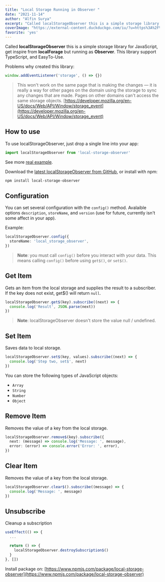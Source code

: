```yaml
---
title: "Local Storage Running in Observer "
date: "2021-11-14"
author: "Alfin Surya"
excerpt: "Called localStorageObserver this is a simple storage library for JavaScript, get inspire from localForage but running as Observer. This library support TypeScript, and EasyTo-Use."
coverImage: "https://external-content.duckduckgo.com/iu/?u=https%3A%2F%2Fthumb.canalplus.pro%2Fhttp%2Funsafe%2F%257BresolutionXY%257D%2Ffilters%3Aquality(%257BimageQualityPercentage%257D)%2Fimg-hapi.canalplus.pro%2FServiceImage%2FImageID%2F77300204&f=1&nofb=1"
favorite: 'yes'
---
```


Called **localStorageObserver** this is a simple storage library for JavaScript, get inspire from **localForage** but running as **Observer**. This library support TypeScript, and EasyTo-Use.

Problems why created this library:

```js
window.addEventListener('storage', () => {})
```

> This won't work on the same page that is making the changes — it is really a way for other pages on the domain using the storage to sync any changes that are made. Pages on other domains can't access the same storage objects. [https://developer.mozilla.org/en-US/docs/Web/API/Window/storage_event](https://developer.mozilla.org/en-US/docs/Web/API/Window/storage_event)

## How to use

To use localStorageObserver, just drop a single line into your app:

```ts
import localStorageObserver from 'local-storage-observer'
```

See more [real example](https://github.com/natserract/local-storage-observer/tree/master/examples).

Download the [latest localStorageObserver from GitHub](https://github.com/natserract/local-storage-observer), or install with npm:

```sh
npm install local-storage-observer
```

## Configuration

You can set several configuration with the `config()` method. Avalaible options `description`, `storeName`, and `version` (use for future, currently isn't some affect in your app).

Example:

```ts
localStorageObserver.config({
  storeName: 'local_storage_observer',
})
```

> **Note**: you must call `config()` before you interact with your data. This means calling `config()` before using `get$()`, or `set$()`.

## Get Item

Gets an item from the local storage and supplies the result to a subscriber. If the key does not exist, get\$() will return `null`.

```ts
localStorageObserver.get$(key).subscribe((next) => {
  console.log('Result', JSON.parse(next))
})
```

> **Note**: localStorageObserver doesn't store the value null / undefined.

## Set Item

Saves data to local storage.

```ts
localStorageObserver.set$(key, values).subscribe((next) => {
  console.log('Step two, set$', next)
})
```

You can store the following types of JavaScript objects:

- `Array`
- `String`
- `Number`
- `Object`

## Remove Item

Removes the value of a key from the local storage.

```ts
localStorageObserver.remove$(key).subscribe({
  next: (message) => console.log('Message: ', message),
  error: (error) => console.error('Error: ', error),
})
```

## Clear Item

Removes the value of a key from the local storage.

```ts
localStorageObserver.clear$().subscribe((message) => {
  console.log('Message: ', message)
})
```

## Unsubscribe

Cleanup a subscription

```ts
useEffect(() => {
  ...

  return () => {
    localStorageObserver.destroySubscription$()
  }
}, [])
```

Install package on: [https://www.npmjs.com/package/local-storage-observer](https://www.npmjs.com/package/local-storage-observer)